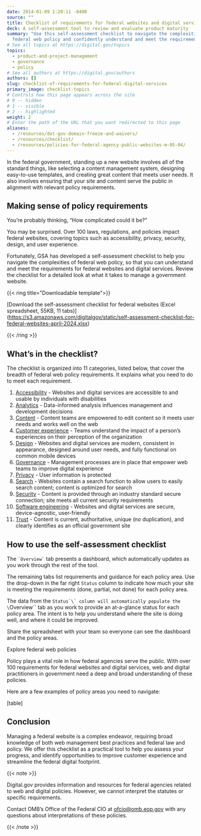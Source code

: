 ```yaml
---
date: 2014-01-09 1:20:11 -0400
source: ""
title: Checklist of requirements for federal websites and digital services
deck: A self-assessment tool to review and evaluate product maturity
summary: "Use this self-assessment checklist to navigate the complexities of
  federal web policy and confidently understand and meet the requirements. "
# See all topics at https://digital.gov/topics
topics:
  - product-and-project-management
  - governance
  - policy
# See all authors at https://digital.gov/authors
authors: []
slug: checklist-of-requirements-for-federal-digital-services
primary_image: checklist-topics
# Controls how this page appears across the site
# 0 -- hidden
# 1 -- visible
# 2 -- highlighted
weight: 2
# Enter the path of the URL that you want redirected to this page
aliases:
  - /resources/dot-gov-domain-freeze-and-waivers/
  - /resources/checklist/
  - /resources/policies-for-federal-agency-public-websites-m-05-04/
---
```



In the federal government, standing up a new website involves all of the standard things, like selecting a content management system, designing easy-to-use templates, and creating great content that meets user needs. It also involves ensuring that your site and content serve the public in alignment with relevant policy requirements.

## Making sense of policy requirements

You’re probably thinking, “How complicated could it be?”

You may be surprised. Over 100 laws, regulations, and policies impact federal websites, covering topics such as accessibility, privacy, security, design, and user experience.

Fortunately, GSA has developed a self-assessment checklist to help you navigate the complexities of federal web policy, so that you can understand and meet the requirements for federal websites and digital services. Review the checklist for a detailed look at what it takes to manage a government website.

{{< ring title="Downloadable template">}}

\[Download the self-assessment checklist for federal websites (Excel spreadsheet, 55KB, 11 tabs)](https://s3.amazonaws.com/digitalgov/static/self-assessment-checklist-for-federal-websites-april-2024.xlsx)

{{< /ring >}}

## What’s in the checklist?

The checklist is organized into 11 categories, listed below, that cover the breadth of federal web policy requirements. It explains what you need to do to meet each requirement.

1. [Accessibility](https://digital.gov/topics/accessibility/) - Websites and digital services are accessible to and usable by individuals with disabilities
2. [Analytics](https://digital.gov/topics/analytics/) - Data-informed analysis influences management and development decisions
3. [Content](https://digital.gov/topics/content-strategy/) - Content teams are empowered to edit content so it meets user needs and works well on the web
4. [Customer experience](https://digital.gov/topics/customer-experience/) - Teams understand the impact of a person’s experiences on their perception of the organization
5. [Design](https://digital.gov/topics/design/) - Websites and digital services are modern, consistent in appearance, designed around user needs, and fully functional on common mobile devices
6. [Governance](https://digital.gov/topics/governance/) - Management processes are in place that empower web teams to improve digital experience
7. [Privacy](https://digital.gov/topics/privacy/) - User information is protected
8. [Search](https://digital.gov/topics/search/) - Websites contain a search function to allow users to easily search content; content is optimized for search
9. [Security](https://digital.gov/topics/security/) - Content is provided through an industry standard secure connection; site meets all current security requirements
10. [Software engineering](https://digital.gov/topics/software-engineering/) - Websites and digital services are secure, device-agnostic, user-friendly
11. [Trust](https://digital.gov/topics/trust/) - Content is current, authoritative, unique (no duplication), and clearly identifies as an official government site

## How to use the self-assessment checklist

The `` `Overview` `` tab presents a dashboard, which automatically updates as you work through the rest of the tool.

The remaining tabs list requirements and guidance for each policy area. Use the drop-down in the far right ``Status`` column to indicate how much  your site is meeting the requirements (done, partial, not done) for each policy area.

The data from the ``Status`\` column will automatically populate the \``Overview`` tab as you work to provide an at-a-glance status for each policy area. The intent is to help you understand where the site is doing well, and where it could be improved.

Share the spreadsheet with your team so everyone can see the dashboard and the policy areas.

Explore federal web policies

Policy plays a vital role in how federal agencies serve the public. With over 100 requirements for federal websites and digital services, web and digital practitioners in government need a deep and broad understanding of these policies. 

Here are a few examples of policy areas you need to navigate:

\[table]

## Conclusion

Managing a federal website is a complex endeavor, requiring broad knowledge of both web management best practices and federal law and policy. We offer this checklist as a practical tool to help you assess your progress, and identify opportunities to improve customer experience and streamline the federal digital footprint. 

{{< note >}}

Digital.gov provides information and resources for federal agencies related to web and digital policies. However, we cannot interpret the statutes or specific requirements.

Contact OMB’s Office of the Federal CIO at ofcio@omb.eop.gov with any questions about interpretations of these policies.

{{< /note >}}
